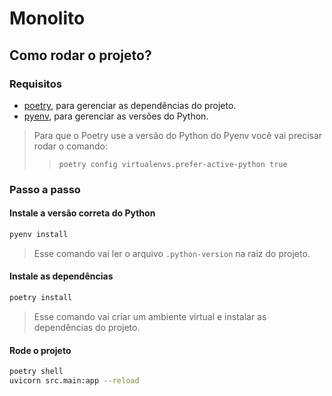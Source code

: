 # Monolito

## Como rodar o projeto?

### Requisitos

- [poetry](https://python-poetry.org/docs/#installation), para gerenciar as dependências do projeto.
- [pyenv](https://github.com/pyenv/pyenv#installation), para gerenciar as versões do Python.

> Para que o Poetry use a versão do Python do Pyenv você vai precisar rodar o comando:
>
> > `poetry config virtualenvs.prefer-active-python true`

### Passo a passo

#### Instale a versão correta do Python

```sh
pyenv install
```

> Esse comando vai ler o arquivo `.python-version` na raiz do projeto.

#### Instale as dependências

```sh
poetry install
```

> Esse comando vai criar um ambiente virtual e instalar as dependências do projeto.

#### Rode o projeto

```sh
poetry shell
uvicorn src.main:app --reload
```
